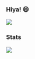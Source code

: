 ### Hiya! 😄

![](https://memegenerator.net/img/instances/84972086.jpg)

### Stats
![](https://github-readme-stats.vercel.app/api?username=WORTI3&count_private=true&show_icons=true&hide=issues&theme=vue)
<!--
**WORTI3/WORTI3** is a ✨ _special_ ✨ repository because its `README.md` (this file) appears on your GitHub profile.

Here are some ideas to get you started:

- 🔭 I’m currently working on ...
- 🌱 I’m currently learning ...
- 👯 I’m looking to collaborate on ...
- 🤔 I’m looking for help with ...
- 💬 Ask me about ...
- 📫 How to reach me: ...
- 😄 Pronouns: ...
- ⚡ Fun fact: ...
-->
